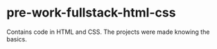 # pre-work-fullstack-html-css
Contains code in HTML and CSS. The projects were made knowing the basics.
